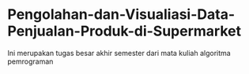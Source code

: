 # Pengolahan-dan-Visualiasi-Data-Penjualan-Produk-di-Supermarket
Ini merupakan tugas besar akhir semester dari mata kuliah algoritma pemrograman
